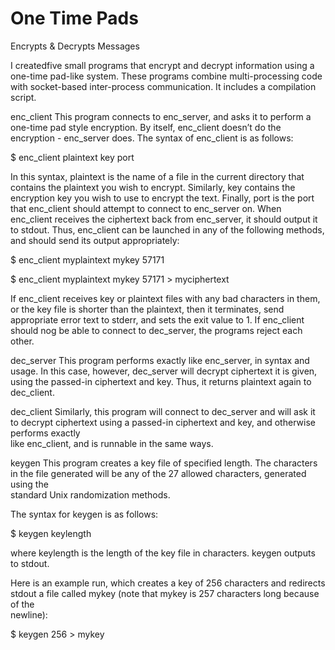 # One Time Pads
 Encrypts & Decrypts Messages

I createdfive small programs that encrypt and decrypt information using a one-time pad-like system. These programs combine multi-processing code with socket-based inter-process communication. It includes a compilation script.

enc_client
 This program connects to enc_server, and asks it to perform a one-time pad style encryption. By itself, enc_client doesn’t do the encryption - enc_server does.   The syntax of enc_client is as follows:

   $ enc_client plaintext key port

 In this syntax, plaintext is the name of a file in the current directory that contains the plaintext you wish to encrypt. Similarly, key contains the encryption 
 key you wish to use to encrypt the text. Finally, port is the port that enc_client should attempt to connect to enc_server on. When enc_client receives the 
 ciphertext back from enc_server, it should output it to stdout. Thus, enc_client can be launched in any of the following methods, and should send its output 
 appropriately:

  $ enc_client myplaintext mykey 57171
  
  $ enc_client myplaintext mykey 57171 > myciphertext

If enc_client receives key or plaintext files with any bad characters in them, or the key file is shorter than the plaintext, then it terminates, send appropriate error text to stderr, and sets the exit value to 1. 
If enc_client should nog be able to connect to dec_server, the programs reject each other. 

dec_server
 This program performs exactly like enc_server, in syntax and usage. In this case, however, dec_server will decrypt ciphertext it is given, using the passed-in 
 ciphertext and key. Thus, it returns plaintext again to dec_client.

dec_client
 Similarly, this program will connect to dec_server and will ask it to decrypt ciphertext using a passed-in ciphertext and key, and otherwise performs exactly  
 like enc_client, and is runnable in the same ways. 

keygen
  This program creates a key file of specified length. The characters in the file generated will be any of the 27 allowed characters, generated using the  
  standard   Unix randomization methods. 

 The syntax for keygen is as follows:

   $ keygen keylength
 
 where keylength is the length of the key file in characters. keygen outputs to stdout.

 Here is an example run, which creates a key of 256 characters and redirects stdout a file called mykey (note that mykey is 257 characters long because of the   
 newline):

  $ keygen 256 > mykey
